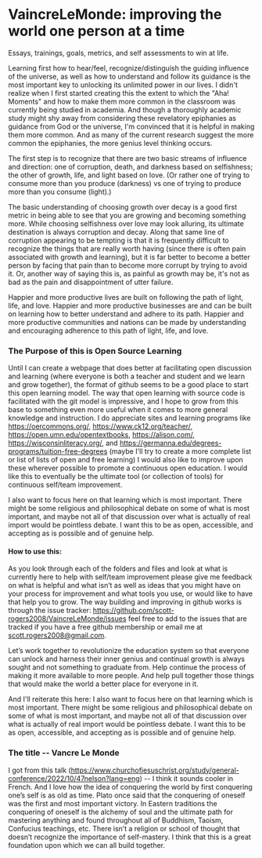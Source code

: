 # VaincreLeMonde: improving the world one person at a time
Essays, trainings, goals, metrics, and self assessments to win at life.

Learning first how to hear/feel, recognize/distinguish the guiding influence of the universe, as well as how to understand and follow its guidance is the most important key to unlocking its unlimited power in our lives. I didn't realize when I first started creating this the extent to which the "Aha! Moments" and how to make them more common in the classroom was currently being studied in academia. And though a thoroughly academic study might shy away from considering these revelatory epiphanies as guidance from God or the universe, I'm convinced that it is helpful in making them more common. And as many of the current research suggest the more common the epiphanies, the more genius level thinking occurs.

The first step is to recognize that there are two basic streams of influence and direction: one of corruption, death, and darkness based on selfishness; the other of growth, life, and light based on love. (Or rather one of trying to consume more than you produce (darkness) vs one of trying to produce more than you consume (light).)

The basic understanding of choosing growth over decay is a good first metric in being able to see that you are growing and becoming something more. While choosing selfishness over love may look alluring, its ultimate destination is always corruption and decay. Along that same line of corruption appearing to be tempting is that it is frequently difficult to recognize the things that are really worth having (since there is often pain associated with growth and learning), but it is far better to become a better person by facing that pain than to become more corrupt by trying to avoid it. Or, another way of saying this is, as painful as growth may be, it's not as bad as the pain and disappointment of utter failure.

Happier and more productive lives are built on following the path of light, life, and love. Happier and more productive businesses are and can be built on learning how to better understand and adhere to its path. Happier and more productive communities and nations can be made by understanding and encouraging adherence to this path of light, life, and love.

### The Purpose of this is Open Source Learning
Until I can create a webpage that does better at facilitating open discussion and learning (where everyone is both a teacher and student and we learn and grow together), the format of github seems to be a good place to start this open learning model. The way that open learning with source code is facilitated with the git model is impressive, and I hope to grow from this base to something even more useful when it comes to more general knowledge and instruction. I do appreciate sites and learning programs like https://oercommons.org/, https://www.ck12.org/teacher/, https://open.umn.edu/opentextbooks, https://alison.com/, https://wisconsinliteracy.org/, and https://germanna.edu/degrees-programs/tuition-free-degrees (maybe I'll try to create a more complete list or list of lists of open and free learning) I would also like to improve upon these wherever possible to promote a continuous open education. I would like this to eventually be the ultimate tool (or collection of tools) for continuous self/team improvement.

I also want to focus here on that learning which is most important. There might be some religious and philosophical debate on some of what is most important, and maybe not all of that discussion over what is actually of real import would be pointless debate. I want this to be as open, accessible, and accepting as is possible and of genuine help.

#### How to use this:
As you look through each of the folders and files and look at what is currently here to help with self/team improvement please give me feedback on what is helpful and what isn’t as well as ideas that you might have on your process for improvement and what tools you use, or would like to have that help you to grow. The way building and improving in github works is through the issue tracker: https://github.com/scott-rogers2008/VaincreLeMonde/issues feel free to add to the issues that are tracked if you have a free github membership or email me at scott.rogers2008@gmail.com.

Let’s work together to revolutionize the education system so that everyone can unlock and harness their inner genius and continual growth is always sought and not something to graduate from. Help continue the process of making it more available to more people. And help pull together those things that would make the world a better place for everyone in it.

And I'll reiterate this here: I also want to focus here on that learning which is most important. There might be some religious and philosophical debate on some of what is most important, and maybe not all of that discussion over what is actually of real import would be pointless debate. I want this to be as open, accessible, and accepting as is possible and of genuine help.

### The title -- Vancre Le Monde 
I got from this talk (https://www.churchofjesuschrist.org/study/general-conference/2022/10/47nelson?lang=eng) -- I think it sounds cooler in French.  And I love how the idea of conquering the world by first conquering one’s self is as old as time. Plato once said that the conquering of oneself was the first and most important victory. In Eastern traditions the conquering of oneself is the alchemy of soul and the ultimate path for mastering anything and found throughout all of Buddhism, Taoism, Confucius teachings, etc.  There isn’t a religion or school of thought that doesn’t recognize the importance of self-mastery. I think that this is a great foundation upon which we can all build together.

